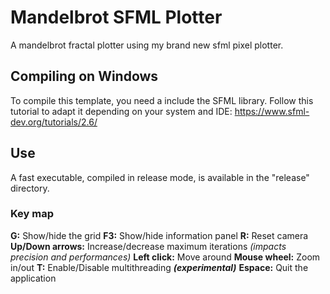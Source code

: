 # Mandelbrot SFML Plotter
A mandelbrot fractal plotter using my brand new sfml pixel plotter.


## Compiling on Windows
To compile this template, you need a include the SFML library.
Follow this tutorial to adapt it depending on your system and IDE:
https://www.sfml-dev.org/tutorials/2.6/


## Use
A fast executable, compiled in release mode, is available in the "release" directory.


### Key map
**G:** Show/hide the grid
**F3:** Show/hide information panel
**R:** Reset camera
**Up/Down arrows:** Increase/decrease maximum iterations _(impacts precision and performances)_
**Left click:** Move around
**Mouse wheel:** Zoom in/out
**T:** Enable/Disable multithreading ***(experimental)***
**Espace:** Quit the application
